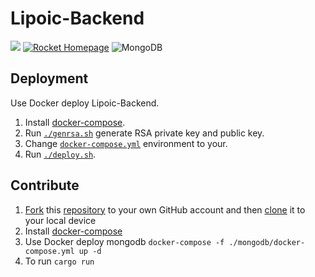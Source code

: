 # Lipoic-Backend
[![](https://img.shields.io/github/license/Lipoic/Lipoic-Frontend.svg)](LICENSE)
[![Rocket Homepage](https://img.shields.io/badge/web-rocket.rs-red.svg?style=flat&label=https&colorB=d33847)](https://rocket.rs)
![MongoDB](https://img.shields.io/badge/MongoDB-%234ea94b.svg??style=flat-square&logo=mongodb&logoColor=white)

## Deployment
Use Docker deploy Lipoic-Backend.
1. Install [docker-compose](https://docs.docker.com/compose/install/).
2. Run [`./genrsa.sh`](./genrsa.sh) generate RSA private key and public key.
3. Change [`docker-compose.yml`](./docker-compose.yml) environment to your.
4. Run [`./deploy.sh`](./deploy.sh).

## Contribute
1. [Fork](https://docs.github.com/en/get-started/quickstart/fork-a-repo) this [repository](https://github.com/Lipoic/Lipoic-Server) to your own GitHub account and then [clone](https://docs.github.com/en/repositories/creating-and-managing-repositories/cloning-a-repository) it to your local device
2. Install [docker-compose](https://docs.docker.com/compose/install/)
3. Use Docker deploy mongodb `docker-compose -f ./mongodb/docker-compose.yml up -d`
4. To run `cargo run`